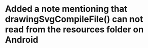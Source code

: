 # Added a note mentioning that drawingSvgCompileFile() can not read from the resources folder on Android
